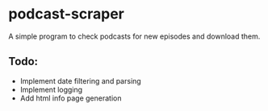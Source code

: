 # podcast-scraper
A simple program to check podcasts for new episodes and download them. 

## Todo:
- Implement date filtering and parsing
- Implement logging
- Add html info page generation
